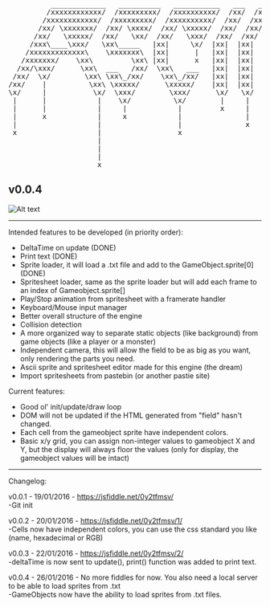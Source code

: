 <pre>          _____________   __________   ___________   ___   ___   _______________  
         /xxxxxxxxxxxx/  /xxxxxxxxx/  /xxxxxxxxxx/  /xx/  /xx/  /xxxxxxxxxxxxxx/  
        /xxxxxxxxxxxx/  /xxxxxxxxx/  /xxxxxxxxxx/  /xx/  /xx/  /xxxxxxxxxxxxxx/  
       /xx/ \xxxxxxx/  /xx/ \xxxx/  /xx/ \xxxxx/  /xx/  /xx/  /xx/ \xxxxxxxxx/  
      /xx/   \xxxxx/  /xx/   \xx/  /xx/   \xxx/  /xx/  /xx/  /xx/   \xxxxxxx/  
     /xxx\____\xxx/   \xx\_____   |xx|     \x/  |xx|  |xx|  |xx|     \xxxxx/  
    /xxxxxxxxxxxxx\    \xxxxxxx\  |xx|      |   |xx|  |xx|  |xx|      \xxx/  
   /xxxxxxx/    \xx\         \xx\ |xx|      x   |xx|  |xx|  |xx|      /xx/  
  /xx/\xxx/      \xx\  ___   /xx/  \xx\   ___   |xx|  |xx|  |xx|     /xx/  
 /xx/  \x/        \xx\ \xx\_/xx/    \xx\_/xx/   |xx|  |xx|  |xx|    /xx/  
/xx/    |          \xx\ \xxxxx/      \xxxxx/    |xx|  |xx|  |xx|   /xx/  
\x/     |           \x/  \xxx/        \xxx/      \x/   \x/   \xx\ /xx/  
 |      |            |    \x/          \x/        |     |     \xxxxx/  
 |      |            |     |            |         x     |      \xxx/  
 |      x            |     x            |               |       \x/  
 |                   |                  |               x        |  
 x                   |                  x                        |  
                     |                                           |  
                     |                                           x  
                     |  
                     x  </pre>

## v0.0.4

![Alt text](http://imgur.com/wRmwGrC.png "Preview")

------------------

Intended features to be developed (in priority order):  
- DeltaTime on update (DONE)
- Print text (DONE)
- Sprite loader, it will load a .txt file and add to the GameObject.sprite\[0\] (DONE)
- Spritesheet loader, same as the sprite loader but will add each frame to an index of Gameobject.sprite[]
- Play/Stop animation from spritesheet with a framerate handler
- Keyboard/Mouse input manager
- Better overall structure of the engine
- Collision detection
- A more organized way to separate static objects (like background) from game objects (like a player or a monster)
- Independent camera, this will allow the field to be as big as you want, only rendering the parts you need.
- Ascii sprite and spritesheet editor made for this engine (the dream)
- Import spritesheets from pastebin (or another pastie site)

Current features:
- Good ol' init/update/draw loop
- DOM will not be updated if the HTML generated from "field" hasn't changed.
- Each cell from the gameobject sprite have independent colors.
- Basic x/y grid, you can assign non-integer values to gameobject X and Y, but the display will always floor the values (only for display, the gameobject values will be intact)

------------------

Changelog:

v0.0.1 - 19/01/2016 - https://jsfiddle.net/0y2tfmsv/  
-Git init

v0.0.2 - 20/01/2016 - https://jsfiddle.net/0y2tfmsv/1/  
-Cells now have independent colors, you can use the css standard you like (name, hexadecimal or RGB)

v0.0.3 - 22/01/2016 - https://jsfiddle.net/0y2tfmsv/2/  
-deltaTime is now sent to update(), print() function was added to print text.

v0.0.4 - 26/01/2016 - No more fiddles for now. You also need a local server to be able to load sprites from .txt  
-GameObjects now have the ability to load sprites from .txt files.
